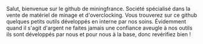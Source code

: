 Salut, bienvenue sur le github de miningfrance. 
Société spécialisé dans la vente de matériel de minage et d'overclocking. 
Vous trouverez sur ce github quelques petits outils développés en interne par nos soins. 
Évidemment quand il s'agit d'argent ne faites jamais une confiance aveugle à nos outils ils sont développés par nous et pour nous à la base, donc revérifiez bien !
